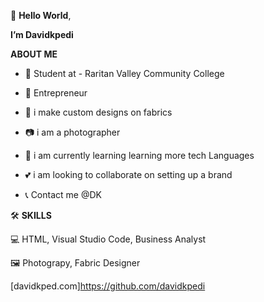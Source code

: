  👋 **Hello World**,
 
 
 **I’m Davidkpedi**
 
 
 **ABOUT ME**
 
 * 🎒 Student at - Raritan Valley Community College
 
 * 💼 Entrepreneur
 
 * 🎨 i make custom designs on fabrics
 
 * 📷 i am a photographer
 
 * 🧠 i am currently learning learning more tech Languages
 
 * 💕 i am looking to collaborate on setting up a brand
 
 * 📞 Contact me @DK
 

🛠 **SKILLS**

💻 HTML, Visual Studio Code, Business Analyst

🖼 Photograpy, Fabric Designer



[davidkped.com]https://github.com/davidkpedi

